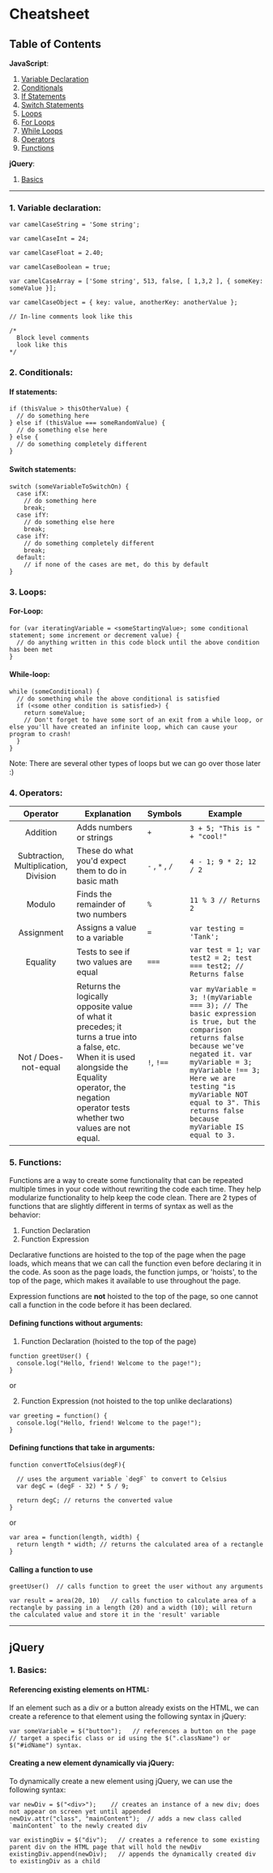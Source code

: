 # Cheatsheet

## Table of Contents 

**JavaScript**:
1. [Variable Declaration](#variable-declaration)
2. [Conditionals](#conditionals)
  1. [If Statements](#if-statements)
  2. [Switch Statements](#switch-statements)
3. [Loops](#loops) 
  1. [For Loops](#for-loop)
  2. [While Loops](#while-loop)
4. [Operators](#operators)
5. [Functions](#functions)

**jQuery**:
1. [Basics](#jq-basics)

*** 

<a name="variable-declaration"></a>
### 1. Variable declaration: 

  ```
  var camelCaseString = 'Some string';
  ```
  
  ```
  var camelCaseInt = 24;
  ```

  ```
  var camelCaseFloat = 2.40;
  ```

  ```
  var camelCaseBoolean = true;
  ```

  ```
  var camelCaseArray = ['Some string', 513, false, [ 1,3,2 ], { someKey: someValue }];
  ```

  ```
  var camelCaseObject = { key: value, anotherKey: anotherValue };
  ```

  ```
  // In-line comments look like this
  ```

  ``` 
  /* 
    Block level comments
    look like this 
  */
  ```

<a name="conditionals"></a>
###  2. Conditionals: 

<a name="if-statements"></a>
#### If statements:

  ``` 
  if (thisValue > thisOtherValue) {
    // do something here
  } else if (thisValue === someRandomValue) {
    // do something else here
  } else {
    // do something completely different
  }
  ```

<a name="switch-statements"></a>
#### Switch statements:

  ```
  switch (someVariableToSwitchOn) {
    case ifX: 
      // do something here
      break;
    case ifY:
      // do something else here
      break;
    case ifY: 
      // do something completely different
      break;
    default:
      // if none of the cases are met, do this by default
  }
  ```

<a name="loops"></a>
### 3. Loops:

<a name="#for-loop"></a>
#### For-Loop:

  ```
  for (var iteratingVariable = <someStartingValue>; some conditional statement; some increment or decrement value) {
    // do anything written in this code block until the above condition has been met
  }
  ```

<a name="#while-loop"></a>
#### While-loop:
  ```
  while (someConditional) {
    // do something while the above conditional is satisfied
    if (<some other condition is satisfied>) {
      return someValue;
      // Don't forget to have some sort of an exit from a while loop, or else you'll have created an infinite loop, which can cause your program to crash!
    }
  }
  ```

  Note: There are several other types of loops but we can go over those later :) 

<a name="operators"></a>
### 4. Operators:

| Operator | Explanation | Symbols | Example |
|:--------:|-------------|---------|---------|
| Addition | Adds numbers or strings | `+` | `3 + 5; "This is " + "cool!"` |
| Subtraction, Multiplication, Division | These do what you'd expect them to do in basic math | `-` , `*` , `/` | `4 - 1; 9 * 2; 12 / 2` |
| Modulo | Finds the remainder of two numbers | `%` | ` 11 % 3 // Returns 2 ` |
| Assignment | Assigns a value to a variable | `=` | `var testing = 'Tank';` |
| Equality | Tests to see if two values are equal | `===` | `var test = 1; var test2 = 2; test === test2; // Returns false` |
| Not / Does-not-equal | Returns the logically opposite value of what it precedes; it turns a true into a false, etc. When it is used alongside the Equality operator, the negation operator tests whether two values are not equal. | `!`, `!==` | `var myVariable = 3; !(myVariable === 3); // The basic expression is true, but the comparison returns false because we've negated it. var myVariable = 3; myVariable !== 3; Here we are testing "is myVariable NOT equal to 3". This returns false because myVariable IS equal to 3.` |

<a name="functions"></a>
### 5. Functions:
Functions are a way to create some functionality that can be repeated multiple times in your code without rewriting the code each time. They help modularize functionality to help keep the code clean. There are 2 types of functions that are slightly different in terms of syntax as well as the behavior: 

1. Function Declaration
2. Function Expression

Declarative functions are hoisted to the top of the page when the page loads, which means that we can call the function even before declaring it in the code. As soon as the page loads, the function jumps, or 'hoists', to the top of the page, which makes it available to use throughout the page.

Expression functions are **not** hoisted to the top of the page, so one cannot call a function in the code before it has been declared.  

#### Defining functions without arguments:

1. Function Declaration (hoisted to the top of the page)
```
function greetUser() {
  console.log("Hello, friend! Welcome to the page!");
}
```
or 

2. Function Expression (not hoisted to the top unlike declarations)
```
var greeting = function() {
  console.log("Hello, friend! Welcome to the page!");
}
```

#### Defining functions that take in arguments:
```
function convertToCelsius(degF){

  // uses the argument variable `degF` to convert to Celsius
  var degC = (degF - 32) * 5 / 9;

  return degC; // returns the converted value
}
```

or 
```
var area = function(length, width) {
  return length * width; // returns the calculated area of a rectangle
}
```

#### Calling a function to use 
```
greetUser()  // calls function to greet the user without any arguments
```   

```
var result = area(20, 10)   // calls function to calculate area of a rectangle by passing in a length (20) and a width (10); will return the calculated value and store it in the 'result' variable
```

---

## jQuery

<a name="jq-basics"></a>
### 1. Basics:

#### Referencing existing elements on HTML:
If an element such as a div or a button already exists on the HTML, we can create a reference to that element using the following syntax in jQuery:
```
var someVariable = $("button");   // references a button on the page
// target a specific class or id using the $(".className") or $("#idName") syntax.
```

#### Creating a new element dynamically via jQuery:
To dynamically create a new element using jQuery, we can use the following syntax:
```
var newDiv = $("<div>");    // creates an instance of a new div; does not appear on screen yet until appended
newDiv.attr("class", "mainContent");  // adds a new class called `mainContent` to the newly created div

var existingDiv = $("div");   // creates a reference to some existing parent div on the HTML page that will hold the newDiv
existingDiv.append(newDiv);   // appends the dynamically created div to existingDiv as a child
```
